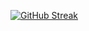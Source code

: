 



[![GitHub Streak](http://github-readme-streak-stats.herokuapp.com?user=resatakks&theme=dark&background=000000)](https://git.io/streak-stats)




